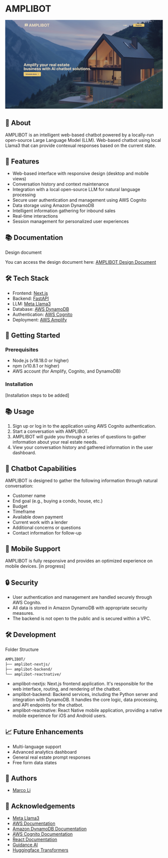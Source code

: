 # AMPLIBOT

![AMPLIBOT Preview](./preview.png)

## 🤖 About

AMPLIBOT is an intelligent web-based chatbot powered by a locally-run open-source Large Language Model (LLM). Web-based chatbot using local Llama3 that can provide contexual responses based on the current state.

## 🌟 Features

- Web-based interface with responsive design (desktop and mobile views)
- Conversation history and context maintenance
- Integration with a local open-source LLM for natural language processing
- Secure user authentication and management using AWS Cognito
- Data storage using Amazon DynamoDB
- Intelligent information gathering for inbound sales
- Real-time interactions
- Session management for personalized user experiences

## 📚 Documentation

Design document

You can access the design document here: [AMPLIBOT Design Document](./llm-design-doc.pdf)

## 🛠 Tech Stack

- Frontend: [Next.js](https://nextjs.org/)
- Backend: [FastAPI](https://fastapi.tiangolo.com/)
- LLM: [Meta Llama3](https://llama.meta.com/llama3/)
- Database: [AWS DynamoDB](https://docs.aws.amazon.com/amazondynamodb/latest/developerguide/Introduction.html)
- Authentication: [AWS Cognito](https://docs.aws.amazon.com/cognito/latest/developerguide/what-is-amazon-cognito.html)
- Deployment: [AWS Amplify](https://docs.aws.amazon.com/managedservices/latest/userguide/amplify.html)

## 🚀 Getting Started

### Prerequisites

- Node.js (v18.18.0 or higher)
- npm (v10.8.1 or higher)
- AWS account (for Amplify, Cognito, and DynamoDB)

### Installation

[Installation steps to be added]

## 📚 Usage

1. Sign up or log in to the application using AWS Cognito authentication.
2. Start a conversation with AMPLIBOT.
3. AMPLIBOT will guide you through a series of questions to gather information about your real estate needs.
4. View your conversation history and gathered information in the user dashboard.

## 🧠 Chatbot Capabilities

AMPLIBOT is designed to gather the following information through natural conversation:

- Customer name
- End goal (e.g., buying a condo, house, etc.)
- Budget
- Timeframe
- Available down payment
- Current work with a lender
- Additional concerns or questions
- Contact information for follow-up

## 📱 Mobile Support

AMPLIBOT is fully responsive and provides an optimized experience on mobile devices. [in progress]

## 🔒 Security

- User authentication and management are handled securely through AWS Cognito.
- All data is stored in Amazon DynamoDB with appropriate security measures.
- The backend is not open to the public and is secured within a VPC.

## 🛠 Development

Folder Structure
~~~
AMPLIBOT/
├── amplibot-nextjs/
├── amplibot-backend/
└── amplibot-reactnative/
~~~

- amplibot-nextjs: Next.js frontend application. It's responsible for the web interface, routing, and rendering of the chatbot.
- amplibot-backend: Backend services, including the Python server and integration with DynamoDB. It handles the core logic, data processing, and API endpoints for the chatbot.
- amplibot-reactnative: React Native mobile application, providing a native mobile experience for iOS and Android users.

## 📈 Future Enhancements

- Multi-language support
- Advanced analytics dashboard
- General real estate prompt responses
- Free form data states

## 👥 Authors

- [Marco Li](https://github.com/ycmarcoli)

## 🙏 Acknowledgements

- [Meta Llama3](https://llama.meta.com/llama3/)
- [AWS Documentation](https://docs.aws.amazon.com/)
- [Amazon DynamoDB Documentation](https://docs.aws.amazon.com/amazondynamodb/latest/developerguide/Introduction.html)
- [AWS Cognito Documentation](https://docs.aws.amazon.com/cognito/latest/developerguide/what-is-amazon-cognito.html)
- [React Documentation](https://reactjs.org/docs/getting-started.html)
- [Guidance AI](https://github.com/guidance-ai/guidance)
- [Huggingface Transformers](https://huggingface.co/docs/transformers/index)
